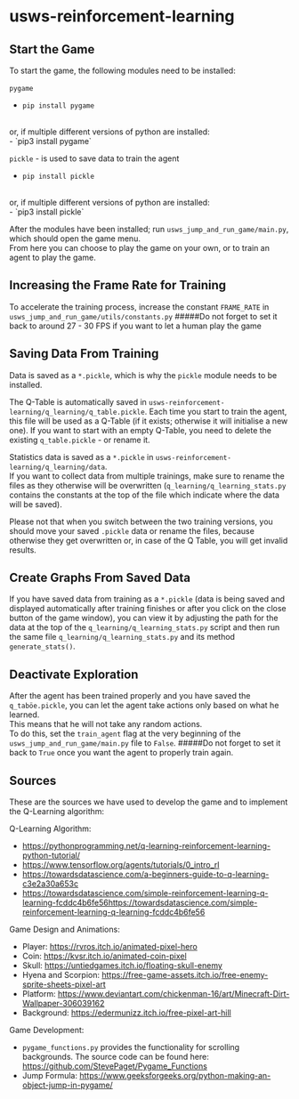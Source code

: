 # usws-reinforcement-learning

## Start the Game
To start the game, the following modules need to be installed: 
<br /><br />
`pygame` 
- `pip install pygame`
<br />
or, if multiple different versions of python are installed:
<br />
- `pip3 install pygame`
<br />

`pickle` - is used to save data to train the agent 
- `pip install pickle`
<br />
or, if multiple different versions of python are installed:
<br />
- `pip3 install pickle`
<br />


After the modules have been installed;
run `usws_jump_and_run_game/main.py`, which should open the game menu.
<br />
From here you can choose to play the game on your own, or to train an agent to play the game.

## Increasing the Frame Rate for Training
To accelerate the training process, increase the constant `FRAME_RATE` in 
`usws_jump_and_run_game/utils/constants.py` 
#####Do not forget to set it back to around 27 - 30 FPS if you want to let a human play the game


## Saving Data From Training
Data is saved as a `*.pickle`, which is why the `pickle` module needs to be installed. <br />

The Q-Table is automatically saved in `usws-reinforcement-learning/q_learning/q_table.pickle`.
Each time you start to train the agent, this file will be used as a Q-Table (if it exists; 
otherwise it will initialise a new one). If you want to start with an empty Q-Table, you need to
delete the existing `q_table.pickle` - or rename it. <br />
 
Statistics data is saved as a `*.pickle` in `usws-reinforcement-learning/q_learning/data`.<br />
If you want to collect data from multiple trainings, make sure to rename the files as they otherwise
will be overwritten (`q_learning/q_learning_stats.py` contains the constants at the top of the file
which indicate where the data will be saved).

Please not that when you switch between the two training versions, you should move your saved `.pickle`
data or rename the files, because otherwise they get overwritten or, in case of the Q Table, you will
get invalid results.

## Create Graphs From Saved Data
If you have saved data from training as a `*.pickle` (data is being saved and displayed automatically
after training finishes or after you click on the close button of the game window), you can 
view it by adjusting the path for the data at the top of the `q_learning/q_learning_stats.py` script and
then run the same file `q_learning/q_learning_stats.py` and its method `generate_stats()`.  

## Deactivate Exploration
After the agent has been trained properly and you have saved the `q_taböe.pickle`,
you can let the agent take actions only based on what he learned. <br />
This means that he will not take any random actions.<br />
To do this, set the `train_agent` flag at the very beginning of the
`usws_jump_and_run_game/main.py` file to `False`.
#####Do not forget to set it back to `True` once you want the agent to properly train again.

## Sources
These are the sources we have used to develop the game 
and to implement the Q-Learning algorithm:

Q-Learning Algorithm:
<br />
- https://pythonprogramming.net/q-learning-reinforcement-learning-python-tutorial/
- https://www.tensorflow.org/agents/tutorials/0_intro_rl
- https://towardsdatascience.com/a-beginners-guide-to-q-learning-c3e2a30a653c
- https://towardsdatascience.com/simple-reinforcement-learning-q-learning-fcddc4b6fe56https://towardsdatascience.com/simple-reinforcement-learning-q-learning-fcddc4b6fe56

Game Design and Animations:
- Player: https://rvros.itch.io/animated-pixel-hero
- Coin: https://kvsr.itch.io/animated-coin-pixel
- Skull: https://untiedgames.itch.io/floating-skull-enemy
- Hyena and Scorpion: https://free-game-assets.itch.io/free-enemy-sprite-sheets-pixel-art
- Platform: https://www.deviantart.com/chickenman-16/art/Minecraft-Dirt-Wallpaper-306039162
- Background: https://edermunizz.itch.io/free-pixel-art-hill

Game Development:
- `pygame_functions.py` provides the functionality for
scrolling backgrounds. The source code can be found here:
https://github.com/StevePaget/Pygame_Functions
- Jump Formula: https://www.geeksforgeeks.org/python-making-an-object-jump-in-pygame/
